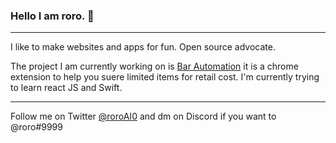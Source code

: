 ### Hello I am roro. 🎢
-----------------------

I like to make websites and apps for fun. Open source advocate.

The project I am currently working on is [Bar Automation](https://barautomation.digital/) it is a chrome extension to help you suere limited items for retail cost.
I'm currently trying to learn react JS and Swift.

-----------------------
Follow me on Twitter [@roroAI0](https://twitter.com/roroAI0) and dm on Discord if you want to @roro#9999


